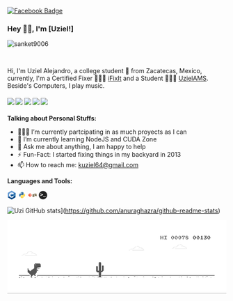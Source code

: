 [![Facebook Badge](https://img.shields.io/badge/-@____sanket____patil____-3b5998?style=flat-square&labelColor=3b5998&logo=facebook&logoColor=white&link=https://www.facebook.com/profile.php?id=100004711200725&sk=about)](https://www.facebook.com/UziOni/)
 

### Hey 👋🏽, I'm [Uziel!]
<p align="left"> <img src="https://komarev.com/ghpvc/?username=sanket9006" alt="sanket9006" /> </p> 


<br/>

Hi, I'm Uziel Alejandro, a college student 🚀 from Zacatecas, Mexico, currently, I'm a  Certified Fixer 🙍🏽‍♂️ [iFixIt](https://es.ifixit.com/) and a Student 👨🏽‍💻 [UzielAMS](https://www.zacatecas.ipn.mx/). Beside's Computers, I play music. 

####      ![](https://img.shields.io/badge/Python-%7C-0%2C%2022%2C%20100) ![](https://img.shields.io/badge/C++-%7C-yellowgreen) ![](https://img.shields.io/badge/Augmented%20Reality-%7C-blue) ![](https://img.shields.io/badge/SEO-%7C-ff69b4) ![](https://img.shields.io/badge/Testing-%3C%2F%3E-blueviolet)
  
**Talking about Personal Stuffs:**

- 👨🏽‍💻 I’m currently partcipating in as much proyects as I can
- 🌱 I’m currently learning NodeJS and CUDA Zone
- 💬 Ask me about anything, I am happy to help
- ⚡️ Fun-Fact: I started fixing things in my backyard in 2013
- 📫 How to reach me: kuziel64@gmail.com

**Languages and Tools:**   

<code><img height="20" src="https://raw.githubusercontent.com/github/explore/80688e429a7d4ef2fca1e82350fe8e3517d3494d/topics/cpp/cpp.png"></code>
<code><img height="20" src="https://raw.githubusercontent.com/github/explore/80688e429a7d4ef2fca1e82350fe8e3517d3494d/topics/python/python.png"></code>
<code><img height="20" src="https://raw.githubusercontent.com/github/explore/80688e429a7d4ef2fca1e82350fe8e3517d3494d/topics/git/git.png"></code>
<code><img height="20" src="https://raw.githubusercontent.com/github/explore/80688e429a7d4ef2fca1e82350fe8e3517d3494d/topics/terminal/terminal.png"></code>

![Uzi GitHub stats](https://github-readme-stats.vercel.app/api?username=Uzi-Oni)](https://github.com/anuraghazra/github-readme-stats)

![Dino](https://raw.githubusercontent.com/sanket9006/sanket9006/master/dino.gif)
